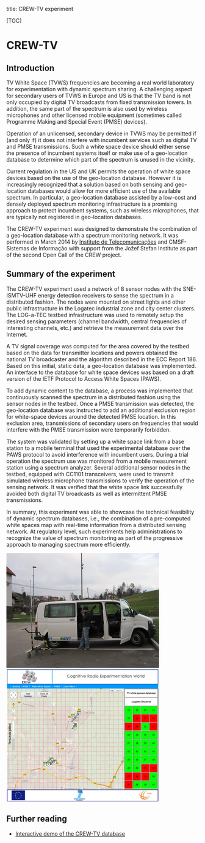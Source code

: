 title: CREW-TV experiment

<!-- vim: linebreak filetype=markdown expandtab ts=4 sw=4
-->

[TOC]

# CREW-TV

## Introduction

TV White Space (TVWS) frequencies are becoming a real world laboratory for experimentation with dynamic spectrum sharing. A challenging aspect for secondary users of TVWS in Europe and US is that the TV band is not only occupied by digital TV broadcasts from fixed transmission towers. In addition, the same part of the spectrum is also used by wireless microphones and other licensed mobile equipment (sometimes called Programme Making and Special Event (PMSE) devices).

Operation of an unlicensed, secondary device in TVWS may be permitted if (and only if) it does not interfere with incumbent services such as digital TV and PMSE transmissions. Such a white space device should either sense the presence of incumbent systems itself or make use of a geo-location database to determine which part of the spectrum is unused in the vicinity.

Current regulation in the US and UK permits the operation of white space devices based on the use of the geo-location database. However it is increasingly recognized that a solution based on both sensing and geo-location databases would allow for more efficient use of the available spectrum. In particular, a geo-location database assisted by a low-cost and densely deployed spectrum monitoring infrastructure is a promising approach to protect incumbent systems, such as wireless microphones, that are typically not registered in geo-location databases.

The CREW-TV experiment was designed to demonstrate the combination of a geo-location database with a spectrum monitoring network. It was performed in March 2014 by [Instituto de Telecomunicações](http://www.it.pt/) and CMSF-Sistemas de Informação with support from the Jožef Stefan Institute as part of the second Open Call of the CREW project.

## Summary of the experiment

The CREW-TV experiment used a network of 8 sensor nodes with the SNE-ISMTV-UHF energy detection receivers to sense the spectrum in a distributed fashion. The nodes were mounted on street lights and other public infrastructure in the Logatec industrial zone and city center clusters. The LOG-a-TEC testbed infrastructure was used to remotely setup the desired sensing parameters (channel bandwidth, central frequencies of interesting channels, etc.) and retrieve the measurement data over the Internet.

A TV signal coverage was computed for the area covered by the testbed based on the data for transmitter locations and powers obtained the national TV broadcaster and the algorithm described in the ECC Report 186. Based on this initial, static data, a geo-location database was implemented. An interface to the database for white space devices was based on a draft version of the IETF Protocol to Access White Spaces (PAWS).

To add dynamic content to the database, a process was implemented that continuously scanned the spectrum in a distributed fashion using the sensor nodes in the testbed. Once a PMSE transmission was detected, the geo-location database was instructed to add an additional exclusion region for white-space devices around the detected PMSE location. In this exclusion area, transmissions of secondary users on frequencies that would interfere with the PMSE transmission were temporarily forbidden.

The system was validated by setting up a white space link from a base station to a mobile terminal that used the experimental database over the PAWS protocol to avoid interference with incumbent users. During a trial operation the spectrum use was monitored from a mobile measurement station using a spectrum analyzer. Several additional sensor nodes in the testbed, equipped with CC1101 transceivers, were used to transmit simulated wireless microphone transmissions to verify the operation of the sensing network. It was verified that the white space link successfully avoided both digital TV broadcasts as well as intermittent PMSE transmissions.

In summary, this experiment was able to showcase the technical feasibility of dynamic spectrum databases, i.e., the combination of a pre-computed white spaces map with real-time information from a distributed sensing network. At regulatory level, such experiments help administrations to recognize the value of spectrum monitoring as part of the progressive approach to managing spectrum more efficiently.

<img alt="CREW-TV measurements" src="img/crewtv-van.jpg"><img width="400" alt="CREW-TV demo screenshot" src="img/crewtv-demo.png">

## Further reading

 * [Interactive demo of the CREW-TV database](http://www.cmsf.eu/projects/crew-tv/)
